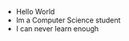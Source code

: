 - Hello World
- Im a Computer Science student
- I can never learn enough 

<!---
gitgirl0100/gitgirl0100 is a ✨ special ✨ repository because its `README.md` (this file) appears on your GitHub profile.
You can click the Preview link to take a look at your changes.
--->
